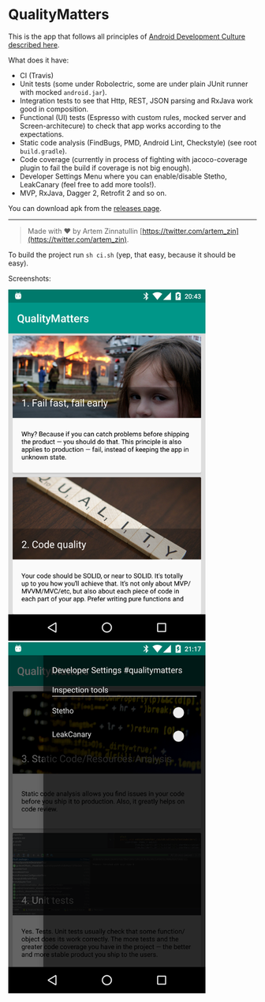 # QualityMatters

This is the app that follows all principles of [Android Development Culture described here](http://artemzin.com/blog/android-development-culture-the-document-qualitymatters/).

What does it have:

* CI (Travis)
* Unit tests (some under Robolectric, some are under plain JUnit runner with mocked `android.jar`).
* Integration tests to see that Http, REST, JSON parsing and RxJava work good in composition.
* Functional (UI) tests (Espresso with custom rules, mocked server and Screen-architecure) to check that app works according to the expectations.
* Static code analysis (FindBugs, PMD, Android Lint, Checkstyle) (see root `build.gradle`).
* Code coverage (currently in process of fighting with jacoco-coverage plugin to fail the build if coverage is not big enough).
* Developer Settings Menu where you can enable/disable Stetho, LeakCanary (feel free to add more tools!).
* MVP, RxJava, Dagger 2, Retrofit 2 and so on.

You can download apk from the [releases page](https://github.com/artem-zinnatullin/qualitymatters/releases).

---
>Made with ❤️ by Artem Zinnatullin [https://twitter.com/artem_zin](https://twitter.com/artem_zin).

To build the project run `sh ci.sh` (yep, that easy, because it should be easy).

Screenshots:

<img src="/site/screenshot1.png" width="400"> <img src="/site/screenshot2.png" width="400">

